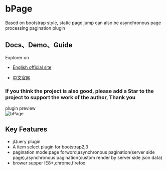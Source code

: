 # bPage
Based on bootstrap style, static page jump can also be asynchronous page processing pagination plugin

## Docs、Demo、Guide

Explorer on 

- [English official site](https://terryz.github.io/bpage/index.html)

- [中文官网](https://terryz.oschina.io/bpage/index.html)

### If you think the project is also good, please add a Star to the project to support the work of the author, Thank you

plugin preview  
![bPage](https://terryz.github.io/image/bPage.png)

## Key Features

<ul>
	<li>jQuery plugin</li>
	<li>A item select plugin for bootstrap2,3</li>
	<li>pagination mode:page forword,asynchronous pagination(server side page),asynchronous pagination(custom render by server side json data)</li>
	<li>brower supper IE8+,chrome,firefox</li>
</ul>
